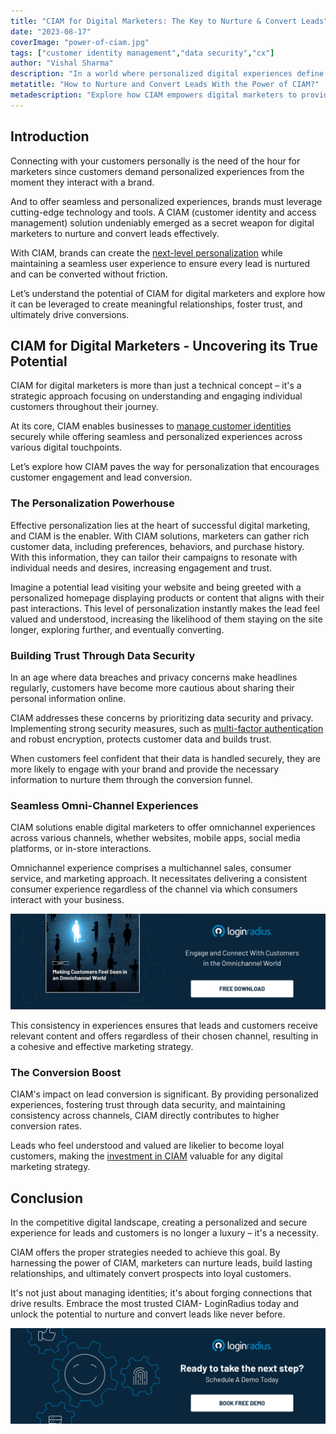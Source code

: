 ```yaml
---
title: "CIAM for Digital Marketers: The Key to Nurture & Convert Leads"
date: "2023-08-17"
coverImage: "power-of-ciam.jpg"
tags: ["customer identity management","data security","cx"]
author: "Vishal Sharma"
description: "In a world where personalized digital experiences define customer success, businesses must put their best foot forward to deliver seamless and secure customized experiences. CIAM emerges as the ultimate solution, enabling marketers to nurture leads and achieve higher conversion rates. Learn how CIAM forges meaningful connections, instills trust, and transforms prospects into loyal customers."
metatitle: "How to Nurture and Convert Leads With the Power of CIAM?"
metadescription: "Explore how CIAM empowers digital marketers to provide personalized experiences, build trust, and enhance lead conversion. Read more."
---
```


## Introduction

Connecting with your customers personally is the need of the hour for marketers since customers demand personalized experiences from the moment they interact with a brand. 

And to offer seamless and personalized experiences, brands must leverage cutting-edge technology and tools. A CIAM (customer identity and access management) solution undeniably emerged as a secret weapon for digital marketers to nurture and convert leads effectively. 

With CIAM, brands can create the [next-level personalization](https://www.loginradius.com/blog/growth/how-to-make-personalized-marketing-effective-with-consumer-identity/) while maintaining a seamless user experience to ensure every lead is nurtured and can be converted without friction. 

Let’s understand the potential of CIAM for digital marketers and explore how it can be leveraged to create meaningful relationships, foster trust, and ultimately drive conversions.

## CIAM for Digital Marketers - Uncovering its True Potential 

CIAM for digital marketers is more than just a technical concept – it's a strategic approach focusing on understanding and engaging individual customers throughout their journey. 

At its core, CIAM enables businesses to [manage customer identities](https://www.loginradius.com/profile-management/) securely while offering seamless and personalized experiences across various digital touchpoints.

Let’s explore how CIAM paves the way for personalization that encourages customer engagement and lead conversion. 

### The Personalization Powerhouse

Effective personalization lies at the heart of successful digital marketing, and CIAM is the enabler. With CIAM solutions, marketers can gather rich customer data, including preferences, behaviors, and purchase history. With this information, they can tailor their campaigns to resonate with individual needs and desires, increasing engagement and trust.

Imagine a potential lead visiting your website and being greeted with a personalized homepage displaying products or content that aligns with their past interactions.  This level of personalization instantly makes the lead feel valued and understood, increasing the likelihood of them staying on the site longer, exploring further, and eventually converting.

### Building Trust Through Data Security

In an age where data breaches and privacy concerns make headlines regularly, customers have become more cautious about sharing their personal information online. 

CIAM addresses these concerns by prioritizing data security and privacy. Implementing strong security measures, such as [multi-factor authentication](https://www.loginradius.com/multi-factor-authentication/) and robust encryption, protects customer data and builds trust.

When customers feel confident that their data is handled securely, they are more likely to engage with your brand and provide the necessary information to nurture them through the conversion funnel. 

### Seamless Omni-Channel Experiences

CIAM solutions enable digital marketers to offer omnichannel experiences across various channels, whether websites, mobile apps, social media platforms, or in-store interactions. 

Omnichannel experience comprises a multichannel sales, consumer service, and marketing approach. It necessitates delivering a consistent consumer experience regardless of the channel via which consumers interact with your business.

[![EB-omnichannel-ex](EB-omnichannel-ex.png)](https://www.loginradius.com/resource/making-customers-feel-seen-in-an-omnichannel-world/)

This consistency in experiences ensures that leads and customers receive relevant content and offers regardless of their chosen channel, resulting in a cohesive and effective marketing strategy.

### The Conversion Boost

CIAM's impact on lead conversion is significant. By providing personalized experiences, fostering trust through data security, and maintaining consistency across channels, CIAM directly contributes to higher conversion rates. 

Leads who feel understood and valued are likelier to become loyal customers, making the [investment in CIAM](https://www.loginradius.com/resource/ciam-build-vs-buy/) valuable for any digital marketing strategy.

## Conclusion

In the competitive digital landscape, creating a personalized and secure experience for leads and customers is no longer a luxury – it's a necessity.

CIAM offers the proper strategies needed to achieve this goal. By harnessing the power of CIAM, marketers can nurture leads, build lasting relationships, and ultimately convert prospects into loyal customers. 

It's not just about managing identities; it's about forging connections that drive results. Embrace the most trusted CIAM- LoginRadius today and unlock the potential to nurture and convert leads like never before.

[![book-a-demo-loginradius](../../assets/book-a-demo-loginradius.png)](https://www.loginradius.com/book-a-demo/)